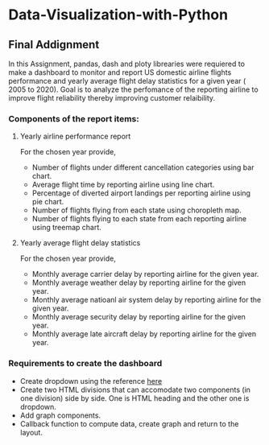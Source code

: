 # Data-Visualization-with-Python
## Final Addignment

In this Assignment, pandas, dash and ploty librearies were requiered to make a dashboard to monitor and report US domestic airline flights performance and yearly average flight delay statistics for a given year ( 2005 to 2020). 
Goal is to analyze the perfomance of the reporting airline to improve flight reliability thereby improving customer relaibility.

### Components of the report items:

1.  Yearly airline performance report

    For the chosen year provide,

    *   Number of flights under different cancellation categories using bar chart.
    *   Average flight time by reporting airline using line chart.
    *   Percentage of diverted airport landings per reporting airline using pie chart.
    *   Number of flights flying from each state using choropleth map.
    *   Number of flights flying to each state from each reporting airline using treemap chart.
    
2.  Yearly average flight delay statistics

    For the chosen year provide,

    *   Monthly average carrier delay by reporting airline for the given year.
    *   Monthly average weather delay by reporting airline for the given year.
    *   Monthly average natioanl air system delay by reporting airline for the given year.
    *   Monthly average security delay by reporting airline for the given year.
    *   Monthly average late aircraft delay by reporting airline for the given year.

### Requirements to create the dashboard

*   Create dropdown using the reference [here](https://dash.plotly.com/dash-core-components/dropdown?utm_medium=Exinfluencer\&utm_source=Exinfluencer\&utm_content=000026UJ\&utm_term=10006555\&utm_id=NA-SkillsNetwork-Channel-SkillsNetworkCoursesIBMDeveloperSkillsNetworkDV0101ENSkillsNetwork20297740-2021-01-01)
*   Create two HTML divisions that can accomodate two components (in one division) side by side. One is HTML heading and the other one is dropdown.
*   Add graph components.
*   Callback function to compute data, create graph and return to the layout.
